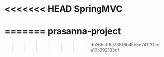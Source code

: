 <<<<<<< HEAD
SpringMVC
=========
=======
prasanna-project
================
>>>>>>> db365c06a738f6b45b5e741f31cca10b992133df
